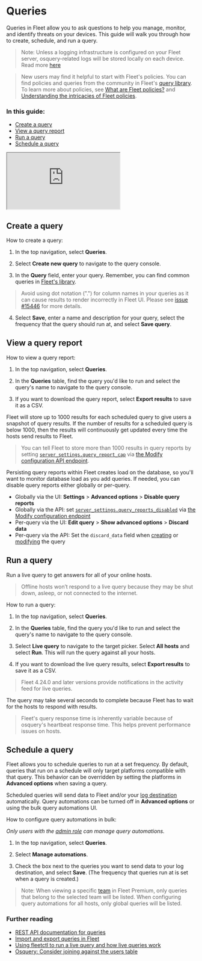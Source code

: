 # Queries

Queries in Fleet allow you to ask questions to help you manage, monitor, and identify threats on your devices. This guide will walk you through how to create, schedule, and run a query.

> Note: Unless a logging infrastructure is configured on your Fleet server, osquery-related logs will be stored locally on each device. Read more [here](https://fleetdm.com/guides/log-destinations)

> New users may find it helpful to start with Fleet's policies. You can find policies and queries from the community in Fleet's [query library](https://fleetdm.com/queries). To learn more about policies, see [What are Fleet policies?](https://fleetdm.com/securing/what-are-fleet-policies) and [Understanding the intricacies of Fleet policies](https://fleetdm.com/guides/understanding-the-intricacies-of-fleet-policies).

### In this guide:

- [Create a query](#create-a-query)
- [View a query report](#view-a-query-report)
- [Run a query](#run-a-query)
- [Schedule a query](#schedule-a-query)

<div purpose="embedded-content">
   <iframe src="https://www.youtube.com/watch?v=07ErAAahRsg" allowfullscreen></iframe>
</div>



## Create a query

How to create a query:

1. In the top navigation, select **Queries**.

2. Select **Create new query** to navigate to the query console.

3. In the **Query** field, enter your query. Remember, you can find common queries in [Fleet's library](https://fleetdm.com/queries).
> Avoid using dot notation (".") for column names in your queries as it can cause results to render incorrectly in Fleet UI. Please see [issue #15446](https://github.com/fleetdm/fleet/issues/15446) for more details. 

4. Select **Save**, enter a name and description for your query, select the frequency that the query should run at, and select **Save query**.


## View a query report

How to view a query report:

1. In the top navigation, select **Queries**.

2. In the **Queries** table, find the query you'd like to run and select the query's name to navigate to the query console.

3. If you want to download the query report, select **Export results** to save it as a CSV.

Fleet will store up to 1000 results for each scheduled query to give users a snapshot of query results. If the number of results for a scheduled query is below 1000, then the results will continuously get updated every time the hosts send results to Fleet.

> You can tell Fleet to store more than 1000 results in query reports by setting [`server_settings.query_report_cap`](https://fleetdm.com/docs/rest-api/rest-api#server-settings) via [the Modify configuration API endpoint](https://fleetdm.com/docs/rest-api/rest-api#modify-configuration).

Persisting query reports within Fleet creates load on the database, so you'll want to monitor database load as you add queries. If needed, you can disable query reports either globally or per-query.

* Globally via the UI: **Settings** > **Advanced options** > **Disable query reports**
* Globally via the API: set [`server_settings.query_reports_disabled`](https://fleetdm.com/docs/rest-api/rest-api#server-settings) via [the Modify configuration endpoint](https://fleetdm.com/docs/rest-api/rest-api#modify-configuration)
* Per-query via the UI: **Edit query** > **Show advanced options** > **Discard data**
* Per-query via the API: Set the `discard_data` field when [creating](https://fleetdm.com/docs/rest-api/rest-api#create-query) or [modifying](https://fleetdm.com/docs/rest-api/rest-api#modify-query) the query

## Run a query

Run a live query to get answers for all of your online hosts.

> Offline hosts won’t respond to a live query because they may be shut down, asleep, or not connected to the internet.

How to run a query:

1. In the top navigation, select **Queries**.

2. In the **Queries** table, find the query you'd like to run and select the query's name to navigate to the query console.

3. Select **Live query** to navigate to the target picker. Select **All hosts** and select **Run**. This will run the query against all your hosts.

4. If you want to download the live query results, select **Export results** to save it as a CSV.

> Fleet 4.24.0 and later versions provide notifications in the activity feed for live queries. 

The query may take several seconds to complete because Fleet has to wait for the hosts to respond with results.

> Fleet's query response time is inherently variable because of osquery's heartbeat response time. This helps prevent performance issues on hosts.

## Schedule a query

Fleet allows you to schedule queries to run at a set frequency. By default, queries that run on a schedule will only target platforms compatible with that query. This behavior can be overridden by setting the platforms in **Advanced options** when saving a query.

Scheduled queries will send data to Fleet and/or your [log destination](https://fleetdm.com/docs/using-fleet/log-destinations) automatically. Query automations can be turned off in **Advanced options** or using the bulk query automations UI.

How to configure query automations in bulk:

*Only users with the [admin role](https://fleetdm.com/docs/using-fleet/manage-access#admin) can manage query automations.*

1. In the top navigation, select **Queries**.

2. Select **Manage automations**.

3. Check the box next to the queries you want to send data to your log destination, and select **Save**. (The frequency that queries run at is set when a query is created.)

> Note: When viewing a specific [team](https://fleetdm.com/docs/using-fleet/segment-hosts) in Fleet Premium, only queries that belong to the selected team will be listed. When configuring query automations for all hosts, only global queries will be listed.

### Further reading

- [REST API documentation for queries](https://fleetdm.com/docs/rest-api/rest-api#queries)
- [Import and export queries in Fleet](https://fleetdm.com/guides/import-and-export-queries-in-fleet)
- [Using fleetctl to run a live query and how live queries work](https://fleetdm.com/guides/get-current-telemetry-from-your-devices-with-live-queries#basic-article)
- [Osquery: Consider joining against the users table](https://fleetdm.com/guides/osquery-consider-joining-against-the-users-table)


<meta name="category" value="guides">
<meta name="authorGitHubUsername" value="noahtalerman">
<meta name="authorFullName" value="Noah Talerman">
<meta name="publishedOn" value="2025-01-01">
<meta name="articleTitle" value="Queries">
<meta name="description" value="Learn how to create, run, and schedule queries, as well as update agent options in the Fleet user interface.">
